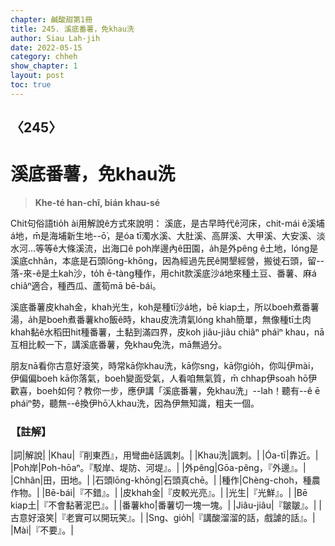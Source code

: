 ```yaml
---
chapter: 鹹酸甜第1冊
title: 245. 溪底番薯，免khau洗
author: Siau Lah-jih
date: 2022-05-15
category: chheh
show_chapter: 1
layout: post
toc: true
---
```

  
## 〈245〉
# 溪底番薯，免khau洗
>**Khe-té han-chî, bián khau-sé**

Chit句俗語tio̍h ài用解說ê方式來說明：
溪底，是古早時代ê河床，chit-mái ê溪埔á地，m̄是海埔新生地--ō͘，是óa tī濁水溪、大肚溪、高屏溪、大甲溪、大安溪、淡水河…等等ê大條溪流，出海口ê poh岸邊內ê田園，a̍h是外pêng ê土地，lóng是溪底chhân，本底是石頭lōng-khōng，因為經過先民ê開墾經營，搬徙石頭，留--落-來-ê是土kah沙，to̍h ē-tàng種作，用chit款溪底沙á地來種土豆、番薯、麻á chiâⁿ適合，種西瓜、蘆筍mā bē-bái。

溪底番薯皮khah金，khah光生，koh是種tī沙á地，bē kiap土，所以boeh煮番薯湯，a̍h是boeh煮番薯kho͘飯ê時，khau皮洗清氣lóng khah簡單，無像種tī土肉khah黏ê水稻田hit種番薯，土黏到滿四界，皮koh jiâu-jiâu chiâⁿ pháiⁿ khau，nā互相比較一下，講溪底番薯，免khau免洗，mā無過分。

朋友nā看你古意好滾笑，時常kā你khau洗，kā你sng，kā你gio̍h，你叫伊mài，伊偏偏boeh kā你落氣，boeh變面受氣，人看咱無氣質，m̄ chhap伊soah hō͘伊歡喜，boeh如何？教你一步，應伊講「溪底番薯，免khau洗」--lah！聽有--ê ē pháiⁿ勢，聽無--ê換伊hō͘人khau洗，因為伊無知識，粗夫一個。

### 【註解】

|詞|解說|
|Khau|『削東西』，用彎曲ê話諷刺。|
|Khau洗|諷刺。|
|Óa-tī|靠近。|
|Poh岸|Poh-hōaⁿ。『駁岸、堤防、河堤』。|
|外pêng|Gōa-pêng，『外邊』。|
|Chhân|田，田地。|
|石頭lōng-khōng|石頭真chē。|
|種作|Chèng-choh，種農作物。|
|Bē-bái|『不錯』。|
|皮khah金|『皮較光亮』。|
|光生|『光鮮』。|
|Bē kiap土|『不會黏著泥巴』。|
|番薯kho͘|番薯切一塊一塊。|
|Jiâu-jiâu|『皺皺』。|
|古意好滾笑|『老實可以開玩笑』。|
|Sng、gio̍h|『講酸溜溜的話，戲謔的話』。|
|Mài|『不要』。|
